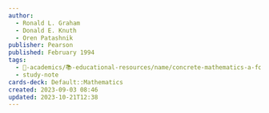 ```yaml
---
author:
  - Ronald L. Graham
  - Donald E. Knuth
  - Oren Patashnik
publisher: Pearson
published: February 1994
tags:
  - 🔴-academics/📚-educational-resources/name/concrete-mathematics-a-foundation-for-computer-science-2nd-edition
  - study-note
cards-deck: Default::Mathematics
created: 2023-09-03 08:46
updated: 2023-10-21T12:38
---
```

